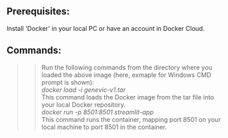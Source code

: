 ## **Prerequisites:**  
Install 'Docker' in your local PC or have an account in Docker Cloud.
## Commands:
>> Run the following commands from the directory where you loaded the above image (here, exmaple for Windows CMD prompt is shown):\
  *docker load -i genevic-v1.tar*\
  This command loads the Docker image from the tar file into your local Docker repository. \
  *docker run -p 8501:8501 streamlit-app*\
  This command runs the container, mapping port 8501 on your local machine to port 8501 in the container.
